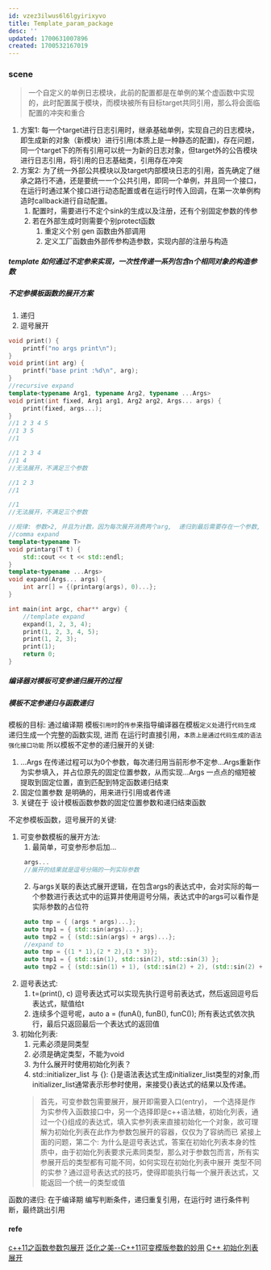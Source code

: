 ```yaml
---
id: vzez3ilwus6l6lgyirixyvo
title: Template_param_package
desc: ''
updated: 1700631007896
created: 1700532167019
---
```


### scene
> 一个自定义的单例日志模块，此前的配置都是在单例的某个虚函数中实现的，此时配置属于模块，而模块被所有目标target共同引用，那么将会面临配置的冲突和重合
1. 方案1: 每一个target进行日志引用时，继承基础单例，实现自己的日志模块，即生成新的对象（新模块）进行引用(本质上是一种静态的配置)，存在问题，同一个target下的所有引用可以统一为新的日志对象，但target外的公告模块进行日志引用，将引用的日志基础类，引用存在冲突
2. 方案2: 为了统一外部公共模块以及target内部模块日志的引用，首先确定了继承之路行不通，还是要统一一个公共引用，即同一个单例，并且同一个接口，在运行时通过某个接口进行动态配置或者在运行时传入回调，在第一次单例构造时callback进行自动配置。
    1. 配置时，需要进行不定个sink的生成以及注册，还有个别固定参数的传参
    2. 若在外部生成时则需要个别protect函数
       1. 重定义个别 gen 函数由外部调用
       2. 定义工厂函数由外部传参构造参数，实现内部的注册与构造

##### template 如何通过不定参来实现，一次性传递一系列包含n个相同对象的构造参数

##### 不定参模板函数的展开方案
1. 递归
2. 逗号展开

```c++
void print() {
    printf("no args print\n");
}
void print(int arg) {
    printf("base print :%d\n", arg);
}
//recursive expand
template<typename Arg1, typename Arg2, typename ...Args>
void print(int fixed, Arg1 arg1, Arg2 arg2, Args... args) {
    print(fixed, args...);
}
//1 2 3 4 5
//1 3 5 
//1

//1 2 3 4
//1 4
//无法展开，不满足三个参数

//1 2 3
//1

//1
//无法展开，不满足三个参数

//规律: 参数>2, 并且为计数，因为每次展开消费两个arg,  递归到最后需要存在一个参数, 即必须是大于1的奇数
//comma expand
template<typename T>
void printarg(T t) {
    std::cout << t << std::endl;
}
template<typename ...Args>
void expand(Args... args) {
    int arr[] = {(printarg(args), 0)...};
}

int main(int argc, char** argv) {
    //template expand 
    expand(1, 2, 3, 4);
    print(1, 2, 3, 4, 5);
    print(1, 2, 3);
    print(1);
    return 0;
}
```

##### 编译器对模板可变参递归展开的过程

##### 模板不定参递归与函数递归
模板的目标: 通过编译期 模板`引用时`的`传参`来指导编译器在模板`定义处`进行`代码生成` 递归生成一个完整的函数实现, 进而 在运行时直接引用，`本质上是通过代码生成的语法强化接口功能`
所以模板不定参的递归展开的关键:
1. ...Args 在传递过程可以为0个参数，每次递归用当前形参不定参...Args重新作为实参填入，并占位原先的固定位置参数，从而实现...Args 一点点的缩短被提取到固定位置，直到匹配到特定函数递归结束
2. 固定位置参数 是明确的，用来进行引用或者传递
3. 关键在于 设计模板函数参数的固定位置参数和递归结束函数

不定参模板函数，逗号展开的关键:
1. 可变参数模板的展开方法:
   1. 最简单，可变参形参后加... 
   ```c++ 
    args...
    //展开的结果就是逗号分隔的一列实际参数
   ```
   2. 与args关联的表达式展开逻辑，在包含args的表达式中，会对实际的每一个参数进行表达式中的运算并使用逗号分隔，表达式中的args可以看作是实际参数的占位符
   ```c++
    auto tmp = { (args * args)...};
    auto tmp1 = { std::sin(args)...};
    auto tmp2 = { (std::sin(args) + args)...};
    //expand to
    auto tmp = {(1 * 1),(2 * 2),(3 * 3)};
    auto tmp1 = { std::sin(1), std::sin(2), std::sin(3) };
    auto tmp2 = { (std::sin(1) + 1), (std::sin(2) + 2), (std::sin(2) + 2) };
   ```
2. 逗号表达式: 
   1. t=(print(), c) 逗号表达式可以实现先执行逗号前表达式，然后返回逗号后表达式，赋值给t
   2. 连续多个逗号呢，auto a = (funA(), funB(), funC()); 所有表达式依次执行，最后只返回最后一个表达式的返回值
3. 初始化列表:
   1. 元素必须是同类型
   2. 必须是确定类型，不能为void
   3. 为什么展开时使用初始化列表？
   4. std::initializer_list<T> 与 {}: {}是语法表达式生成initializer_list类型的对象,而initializer_list通常表示形参时使用，来接受{}表达式的结果以及传递。  
   > 首先，可变参数包需要展开，展开即需要入口(entry)， 一个选择是作为实参传入函数接口中，另一个选择即是c++语法糖，初始化列表，通过一个{}组成的表达式，填入实参列表来直接初始化一个对象，故可理解为初始化列表在此作为参数包展开的容器，仅仅为了容纳而已
   > 紧接上面的问题，第二个: 为什么是逗号表达式，答案在初始化列表本身的性质中，由于初始化列表要求元素同类型，那么对于参数包而言，所有实参展开后的类型都有可能不同，如何实现在初始化列表中展开 类型不同的实参？通过逗号表达式的技巧，使得即能执行每一个展开表达式，又能返回一个统一的类型或值


函数的递归: 在于编译期 编写判断条件，递归重复引用，在运行时 进行条件判断，最终跳出引用

#### refe
[c++11之函数参数包展开](https://www.cnblogs.com/pandamohist/p/13856489.html)
[泛化之美--C++11可变模版参数的妙用](https://www.cnblogs.com/qicosmos/p/4325949.html)
[C++ 初始化列表展开](https://www.cnblogs.com/3d-gis/articles/14425999.html)
